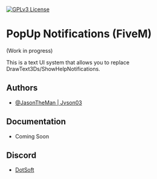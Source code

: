[![GPLv3 License](https://img.shields.io/badge/License-GPL%20v3-yellow.svg)](https://opensource.org/licenses/)
# PopUp Notifications (FiveM) 

(Work in progress)

This is a text UI system that allows you to replace DrawText3Ds/ShowHelpNotifications.

## Authors

- [@JasonTheMan | Jvson03](https://github.com/jvson03)

## Documentation

- Coming Soon

## Discord

- [DotSoft](https://discord.gg/ZAmVQFmbsp)
